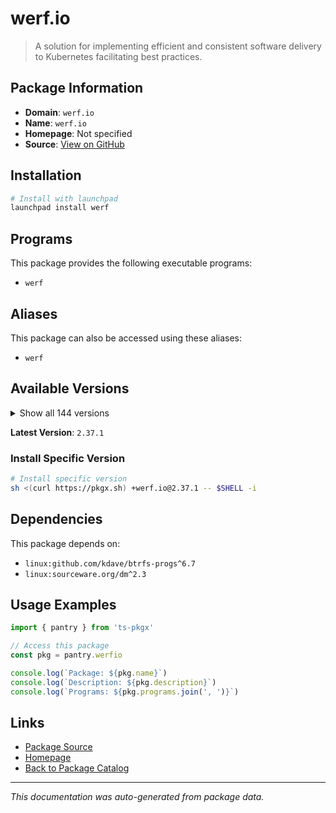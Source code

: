 # werf.io

> A solution for implementing efficient and consistent software delivery to Kubernetes facilitating best practices.

## Package Information

- **Domain**: `werf.io`
- **Name**: `werf.io`
- **Homepage**: Not specified
- **Source**: [View on GitHub](https://github.com/pkgxdev/pantry/tree/main/projects/werf.io/package.yml)

## Installation

```bash
# Install with launchpad
launchpad install werf
```

## Programs

This package provides the following executable programs:

- `werf`

## Aliases

This package can also be accessed using these aliases:

- `werf`

## Available Versions

<details>
<summary>Show all 144 versions</summary>

- `2.37.1`, `2.37.0`, `2.36.4`, `2.36.3`, `2.36.2`
- `2.36.1`, `2.36.0`, `2.35.10`, `2.35.9`, `2.35.8`
- `2.35.7`, `2.35.6`, `2.35.5`, `2.35.4`, `2.35.3`
- `2.35.2`, `2.35.1`, `2.35.0`, `2.34.1`, `2.34.0`
- `2.33.0`, `2.32.2`, `2.32.1`, `2.32.0`, `2.31.1`
- `2.31.0`, `2.30.1`, `2.30.0`, `2.29.0`, `2.28.0`
- `2.27.1`, `2.27.0`, `2.26.6`, `2.26.5`, `2.26.4`
- `2.26.3`, `2.26.2`, `2.26.1`, `2.26.0`, `2.25.1`
- `2.25.0`, `2.24.0`, `2.23.1`, `2.23.0`, `2.22.0`
- `2.21.0`, `2.20.0`, `2.19.0`, `2.18.0`, `2.17.0`
- `2.16.3`, `2.16.2`, `2.16.1`, `2.16.0`, `2.15.3`
- `2.15.2`, `2.15.1`, `2.15.0`, `2.14.0`, `2.13.1`
- `2.13.0`, `2.12.1`, `2.12.0`, `2.11.0`, `2.10.10`
- `2.10.9`, `2.10.8`, `2.10.7`, `2.10.6`, `2.10.5`
- `2.10.4`, `2.10.3`, `2.10.2`, `2.10.1`, `2.10.0`
- `2.9.3`, `2.9.2`, `2.9.1`, `2.9.0`, `2.8.0`
- `2.7.1`, `2.7.0`, `2.6.7`, `2.6.6`, `2.6.5`
- `2.6.4`, `2.6.3`, `2.6.2`, `2.6.1`, `2.6.0`
- `2.5.0`, `2.4.1`, `2.4.0`, `2.3.3`, `2.3.2`
- `2.3.1`, `2.3.0`, `2.2.0`, `2.1.0`, `2.0.4`
- `2.0.3`, `2.0.2`, `2.0.1`, `2.0.0`, `1.2.334`
- `1.2.333`, `1.2.332`, `1.2.331`, `1.2.330`, `1.2.329`
- `1.2.328`, `1.2.327`, `1.2.326`, `1.2.325`, `1.2.324`
- `1.2.323`, `1.2.322`, `1.2.321`, `1.2.320`, `1.2.318`
- `1.2.317`, `1.2.316`, `1.2.315`, `1.2.313`, `1.2.312`
- `1.2.311`, `1.2.310`, `1.2.309`, `1.2.308`, `1.2.307`
- `1.2.306`, `1.2.305`, `1.2.303`, `1.2.302`, `1.2.301`
- `1.2.300`, `1.2.299`, `1.2.298`, `1.2.297`, `1.2.296`
- `1.2.295`, `1.2.294`, `1.1.36`, `1.1.35`

</details>

**Latest Version**: `2.37.1`

### Install Specific Version

```bash
# Install specific version
sh <(curl https://pkgx.sh) +werf.io@2.37.1 -- $SHELL -i
```

## Dependencies

This package depends on:

- `linux:github.com/kdave/btrfs-progs^6.7`
- `linux:sourceware.org/dm^2.3`

## Usage Examples

```typescript
import { pantry } from 'ts-pkgx'

// Access this package
const pkg = pantry.werfio

console.log(`Package: ${pkg.name}`)
console.log(`Description: ${pkg.description}`)
console.log(`Programs: ${pkg.programs.join(', ')}`)
```

## Links

- [Package Source](https://github.com/pkgxdev/pantry/tree/main/projects/werf.io/package.yml)
- [Homepage](#)
- [Back to Package Catalog](../package-catalog.md)

---

*This documentation was auto-generated from package data.*
